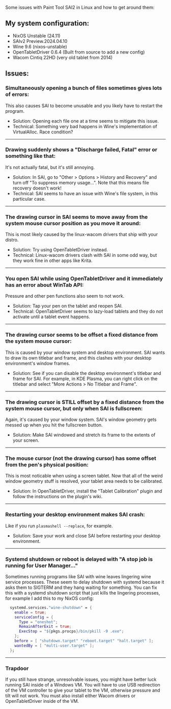 Some issues with Paint Tool SAI2 in Linux and how to get around them:

## My system configuration:
- NixOS Unstable (24.11)
- SAIv2 Preview.2024.04.10
- Wine 9.6 (nixos-unstable)
- OpenTabletDriver 0.6.4 (Built from source to add a new config)
- Wacom Cintiq 22HD (very old tablet from 2014)

## Issues:

### Simultaneously opening a bunch of files sometimes gives lots of errors:
This also causes SAI to become unusable and you likely have to restart the program.
- Solution: Opening each file one at a time seems to mitigate this issue.
- Technical: Something very bad happens in Wine's implementation of VirtualAlloc. Race condition?

---
### Drawing suddenly shows a "Discharge failed, Fatal" error or something like that:
It's not actually fatal, but it's still annoying.
- Solution: In SAI, go to "Other > Options > History and Recovery" and turn off "To suppress memory usage...".
  Note that this means file recovery doesn't work!
- Technical: SAI seems to have an issue with Wine's file system, in this particular case.

---
### The drawing cursor in SAI seems to move away from the system mouse cursor position as you move it around:
This is most likely caused by the linux-wacom drivers that ship with your distro.
- Solution: Try using OpenTabletDriver instead.
- Technical: Linux-wacom drivers clash with SAI in some odd way, but they work fine in other apps like Krita.

---
### You open SAI while using OpenTabletDriver and it immediately has an error about WinTab API:
Pressure and other pen functions also seem to not work.
- Solution: Tap your pen on the tablet and reopen SAI.
- Technical: OpenTabletDriver seems to lazy-load tablets and they do not activate until a tablet event happens.

---
### The drawing cursor seems to be offset a fixed distance from the system mouse cursor:
This is caused by your window system and desktop environment. SAI wants to draw its own titlebar and frame,
and this clashes with your desktop environment's window frames.
- Solution: See if you can disable the desktop environment's titlebar and frame for SAI. For example,
  in KDE Plasma, you can right click on the titlebar and select "More Actions > No Titlebar and Frame".

---
### The drawing cursor is STILL offset by a fixed distance from the system mouse cursor, but only when SAI is fullscreen:
Again, it's caused by your window system. SAI's window geometry gets messed up when you hit the fullscreen button.
- Solution: Make SAI windowed and stretch its frame to the extents of your screen.

---
### The mouse cursor (not the drawing cursor) has some offset from the pen's physical position:
This is most noticable when using a screen tablet. Now that all of the weird window geometry stuff is resolved, your tablet area needs to be calibrated.
- Solution: In OpenTabletDriver, install the "Tablet Calibration" plugin and follow the instructions on the plugin's wiki.

---
### Restarting your desktop environment makes SAI crash:
Like if you run `plasmashell --replace`, for example.
- Solution: Save your work and close SAI before restarting your desktop environment.

---
### Systemd shutdown or reboot is delayed with "A stop job is running for User Manager..."
Sometimes running programs like SAI with wine leaves lingering wine service processes.
These seem to delay shutdown with systemd because it asks them to SIGTERM and they hang waiting for something.
You can fix this with a systemd shutdown script that just kills the lingering processes, for example I add this to my NixOS config:
```nix
  systemd.services."wine-shutdown" = {
    enable = true;
    serviceConfig = {
      Type = "oneshot";
      RemainAfterExit = true;
      ExecStop = "${pkgs.procps}/bin/pkill -9 .exe";
    };
    before = [ "shutdown.target" "reboot.target" "halt.target" ];
    wantedBy = [ "multi-user.target" ];
  };
```

---
### Trapdoor
If you still have strange, unresolvable issues, you might have better luck running SAI inside of a Windows VM.
You will have to use USB redirection of the VM controller to give your tablet to the VM, otherwise pressure and tilt will not work.
You must also install either Wacom drivers or OpenTabletDriver inside of the VM.
